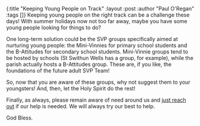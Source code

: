 {:title "Keeping Young People on Track"
 :layout :post
 :author "Paul O'Regan"
 :tags []}
Keeping young people on the right track can be a challenge these days! With summer holidays now not too far away, maybe you have some young people looking for things to do?

One long-term solution could be the SVP groups specifically aimed at nurturing young people: the Mini-Vinnies for primary school students and the B-Attitudes for secondary school students. Mini-Vinnie groups tend to be hosted by schools (St Swithun Wells has a group, for example), while the parish actually hosts a B-Attitudes group. These are, if you like, the foundations of the future adult SVP Team!

So, now that you are aware of these groups, why not suggest them to your youngsters! And, then, let the Holy Spirit do the rest!

Finally, as always, please remain aware of need around us and [just reach out](../../pages-output/contact/) if our help is needed. We will always try our best to help.

God Bless.
